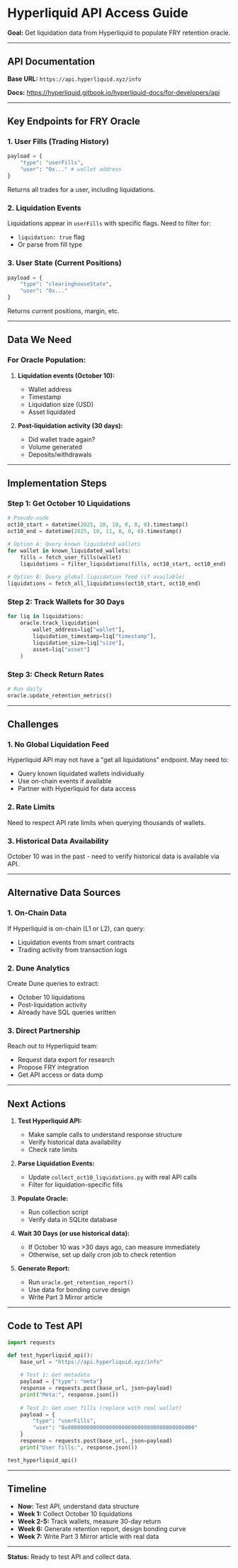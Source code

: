 # Hyperliquid API Access Guide

**Goal:** Get liquidation data from Hyperliquid to populate FRY retention oracle.

---

## API Documentation

**Base URL:** `https://api.hyperliquid.xyz/info`

**Docs:** https://hyperliquid.gitbook.io/hyperliquid-docs/for-developers/api

---

## Key Endpoints for FRY Oracle

### 1. User Fills (Trading History)
```python
payload = {
    "type": "userFills",
    "user": "0x..." # wallet address
}
```
Returns all trades for a user, including liquidations.

### 2. Liquidation Events
Liquidations appear in `userFills` with specific flags. Need to filter for:
- `liquidation: true` flag
- Or parse from fill type

### 3. User State (Current Positions)
```python
payload = {
    "type": "clearinghouseState",
    "user": "0x..."
}
```
Returns current positions, margin, etc.

---

## Data We Need

### For Oracle Population:
1. **Liquidation events (October 10):**
   - Wallet address
   - Timestamp
   - Liquidation size (USD)
   - Asset liquidated

2. **Post-liquidation activity (30 days):**
   - Did wallet trade again?
   - Volume generated
   - Deposits/withdrawals

---

## Implementation Steps

### Step 1: Get October 10 Liquidations
```python
# Pseudo-code
oct10_start = datetime(2025, 10, 10, 0, 0, 0).timestamp()
oct10_end = datetime(2025, 10, 11, 0, 0, 0).timestamp()

# Option A: Query known liquidated wallets
for wallet in known_liquidated_wallets:
    fills = fetch_user_fills(wallet)
    liquidations = filter_liquidations(fills, oct10_start, oct10_end)
    
# Option B: Query global liquidation feed (if available)
liquidations = fetch_all_liquidations(oct10_start, oct10_end)
```

### Step 2: Track Wallets for 30 Days
```python
for liq in liquidations:
    oracle.track_liquidation(
        wallet_address=liq["wallet"],
        liquidation_timestamp=liq["timestamp"],
        liquidation_size=liq["size"],
        asset=liq["asset"]
    )
```

### Step 3: Check Return Rates
```python
# Run daily
oracle.update_retention_metrics()
```

---

## Challenges

### 1. No Global Liquidation Feed
Hyperliquid API may not have a "get all liquidations" endpoint. May need to:
- Query known liquidated wallets individually
- Use on-chain events if available
- Partner with Hyperliquid for data access

### 2. Rate Limits
Need to respect API rate limits when querying thousands of wallets.

### 3. Historical Data Availability
October 10 was in the past - need to verify historical data is available via API.

---

## Alternative Data Sources

### 1. On-Chain Data
If Hyperliquid is on-chain (L1 or L2), can query:
- Liquidation events from smart contracts
- Trading activity from transaction logs

### 2. Dune Analytics
Create Dune queries to extract:
- October 10 liquidations
- Post-liquidation activity
- Already have SQL queries written

### 3. Direct Partnership
Reach out to Hyperliquid team:
- Request data export for research
- Propose FRY integration
- Get API access or data dump

---

## Next Actions

1. **Test Hyperliquid API:**
   - Make sample calls to understand response structure
   - Verify historical data availability
   - Check rate limits

2. **Parse Liquidation Events:**
   - Update `collect_oct10_liquidations.py` with real API calls
   - Filter for liquidation-specific fills

3. **Populate Oracle:**
   - Run collection script
   - Verify data in SQLite database

4. **Wait 30 Days (or use historical data):**
   - If October 10 was >30 days ago, can measure immediately
   - Otherwise, set up daily cron job to check retention

5. **Generate Report:**
   - Run `oracle.get_retention_report()`
   - Use data for bonding curve design
   - Write Part 3 Mirror article

---

## Code to Test API

```python
import requests

def test_hyperliquid_api():
    base_url = "https://api.hyperliquid.xyz/info"
    
    # Test 1: Get metadata
    payload = {"type": "meta"}
    response = requests.post(base_url, json=payload)
    print("Meta:", response.json())
    
    # Test 2: Get user fills (replace with real wallet)
    payload = {
        "type": "userFills",
        "user": "0x0000000000000000000000000000000000000000"
    }
    response = requests.post(base_url, json=payload)
    print("User fills:", response.json())

test_hyperliquid_api()
```

---

## Timeline

- **Now:** Test API, understand data structure
- **Week 1:** Collect October 10 liquidations
- **Week 2-5:** Track wallets, measure 30-day return
- **Week 6:** Generate retention report, design bonding curve
- **Week 7:** Write Part 3 Mirror article with real data

---

**Status:** Ready to test API and collect data.
